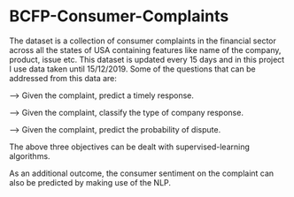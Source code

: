 # BCFP-Consumer-Complaints

The dataset is a collection of consumer complaints in the financial sector across all the states of USA containing features like name of the company, product, issue etc. This dataset is updated every 15 days and in this project I use data taken until 15/12/2019. Some of the questions that can be addressed from this data are:

--> Given the complaint, predict a timely response.

--> Given the complaint, classify the type of company response.

--> Given the complaint, predict the probability of dispute.

The above three objectives can be dealt with supervised-learning algorithms.

As an additional outcome, the consumer sentiment on the complaint can also be predicted by making use of the NLP.
